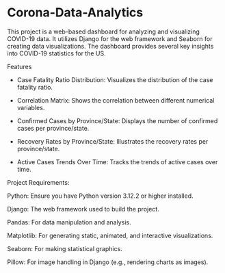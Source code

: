# Corona-Data-Analytics
This project is a web-based dashboard for analyzing and visualizing COVID-19 data. It utilizes Django for the web framework and Seaborn for creating data visualizations. The dashboard provides several key insights into COVID-19 statistics for the US.

Features
- Case Fatality Ratio Distribution: Visualizes the distribution of the case fatality ratio.

- Correlation Matrix: Shows the correlation between different numerical variables.

- Confirmed Cases by Province/State: Displays the number of confirmed cases per province/state.

- Recovery Rates by Province/State: Illustrates the recovery rates per province/state.

- Active Cases Trends Over Time: Tracks the trends of active cases over time.

Project Requirements:
 
Python: Ensure you have Python version 3.12.2 or higher installed.

Django: The web framework used to build the project.

Pandas: For data manipulation and analysis.

Matplotlib: For generating static, animated, and interactive visualizations.

Seaborn: For making statistical graphics.

Pillow: For image handling in Django (e.g., rendering charts as images).
